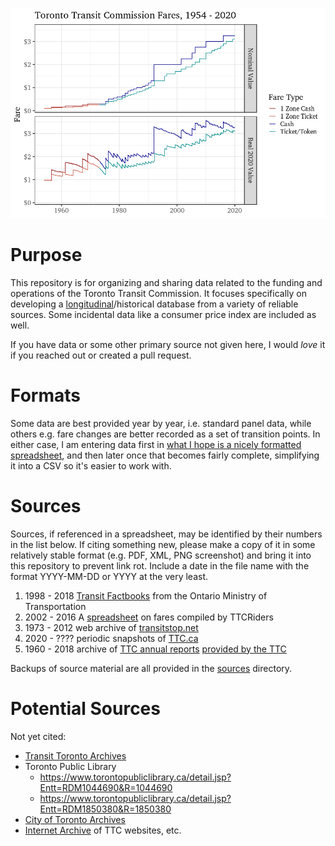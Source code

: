![Logo](https://raw.githubusercontent.com/Nate-Wessel/TTC-funding/master/analysis/TTC-cash-vs-prepaid-fares.png)

# Purpose

This repository is for organizing and sharing data related to the funding and operations of the Toronto Transit Commission. It focuses specifically on developing a [longitudinal](https://en.wikipedia.org/wiki/Panel_data)/historical database from a variety of reliable sources. Some incidental data like a consumer price index are included as well. 

If you have data or some other primary source not given here, I would _love_ it if you reached out or created a pull request.

# Formats
Some data are best provided year by year, i.e. standard panel data, while others e.g. fare changes are better recorded as a set of transition points.
In either case, I am entering data first in [what I hope is a nicely formatted spreadsheet](https://docs.google.com/spreadsheets/d/1gWv1bDCJZJsG3G6BQchv07gDrGD47f3pMxWifyRC5LI/edit?usp=sharing), and then later once that becomes fairly complete, simplifying it into a CSV so it's easier to work with.

# Sources
Sources, if referenced in a spreadsheet, may be identified by their numbers in the list below. 
If citing something new, please make a copy of it in some relatively stable format (e.g. PDF, XML, PNG screenshot) and bring it into this repository to prevent link rot. Include a date in the file name with the format YYYY-MM-DD or YYYY at the very least. 

1. 1998 - 2018 [Transit Factbooks](/sources/Ontario_Transit_Factbooks/) from the Ontario Ministry of Transportation
2. 2002 - 2016 A [spreadsheet](https://docs.google.com/spreadsheets/d/1svaHKJL3F5kDFl0zO4rnQesVh0Y8yr5i1yNSGUObe_w/edit?ts=5d8cc5cb#gid=1086639968) on fares compiled by TTCRiders
3. 1973 - 2012 web archive of [transitstop.net](/sources/transitstop.net/)
4. 2020 - ???? periodic snapshots of [TTC.ca](/sources/ttc.ca)
5. 1960 - 2018 archive of [TTC annual reports](/sources/TTC-annual-reports) [provided by the TTC](https://www.ttc.ca/Coupler/Back_Track/Annual%20Reports/index.jsp)

Backups of source material are all provided in the [sources](/sources/) directory. 

# Potential Sources

Not yet cited:

* [Transit Toronto Archives](https://transit.toronto.on.ca/spare/0200.shtml)
* Toronto Public Library
    * https://www.torontopubliclibrary.ca/detail.jsp?Entt=RDM1044690&R=1044690
    * https://www.torontopubliclibrary.ca/detail.jsp?Entt=RDM1850380&R=1850380
* [City of Toronto Archives](https://www.toronto.ca/city-government/accountability-operations-customer-service/access-city-information-or-records/city-of-toronto-archives/)
* [Internet Archive](https://web.archive.org/) of TTC websites, etc.
